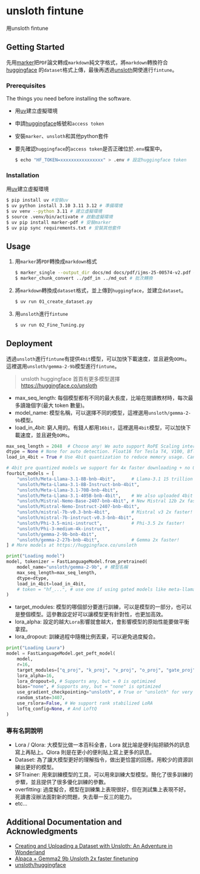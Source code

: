# unsloth fintune

用unsloth fintune 

## Getting Started

先用[marker](https://github.com/VikParuchuri/marker)把`PDF`論文轉成`markdown`純文字格式，將`markdown`轉換符合[huggingface](https://huggingface.co/) 的`dataset`格式上傳，最後再透過[unsloth](https://github.com/unslothai/unsloth)開使進行`fintune`。

### Prerequisites

The things you need before installing the software.

* 用[uv](https://github.com/astral-sh/uv)建立虛擬環境
* 申請[huggingface](https://huggingface.co/)帳號和`access token`
* 安裝`marker`、`unsloth`和其他python套件
* 要先確認`huggingface`的`access token`是否正確位於`.env`檔案中。

    ```bash
    $ echo "HF_TOKEN=xxxxxxxxxxxxxxxx" > .env # 設定huggingface token
    ``` 


### Installation

用[uv](https://github.com/astral-sh/uv)建立虛擬環境

```bash
$ pip install uv #安裝uv
$ uv python install 3.10 3.11 3.12 # 準備環境
$ uv venv --python 3.11 # 建立虛擬環境
$ source .venv/bin/activate # 啟動虛擬環境 
$ uv pip install marker-pdf # 安裝marker
$ uv pip sync requirements.txt # 安裝其他套件
```

## Usage

1. 用`marker`將`PDF`轉換成`markdown`格式

    ```bash
    $ marker_single --output_dir docs/md docs/pdf/ijms-25-00574-v2.pdf # 專換單一檔案
    $ marker_chunk_convert ../pdf_in ../md_out # 批次轉換
    ```

2. 將`markdown`轉換成`dataset`格式，並上傳到`huggingface`，並建立`dataset`。

    ```bash
    $ uv run 01_create_dataset.py
    ```

3. 用`unsloth`進行`fintune`

    ```bash
    $ uv run 02_Fine_Tuning.py
    ```

## Deployment

透過`unsloth`進行`fintune`有提供`4bit`模型，可以加快下載速度，並且避免`OOMs`。
這裡選用`unsloth/gemma-2-9b`模型進行`fintune`。
> unsloth huggingface 首頁有更多模型選擇 https://huggingface.co/unsloth

* max_seq_length: 每個模型都有不同的最大長度，比喻在閱讀教材時，每次最多讀幾個字(最大 token 數量)。
* model_name: 模型名稱，可以選擇不同的模型，這裡選用`unsloth/gemma-2-9b`模型。
* load_in_4bit: 窮人用的。有錢人都用`16bit`，這裡選用`4bit`模型，可以加快下載速度，並且避免`OOMs`。

```python
max_seq_length = 2048  # Choose any! We auto support RoPE Scaling internally! # 
dtype = None # None for auto detection. Float16 for Tesla T4, V100, Bfloat16 for Ampere+
load_in_4bit = True # Use 4bit quantization to reduce memory usage. Can be False. 

# 4bit pre quantized models we support for 4x faster downloading + no OOMs.
fourbit_models = [
    "unsloth/Meta-Llama-3.1-8B-bnb-4bit",      # Llama-3.1 15 trillion tokens model 2x faster!
    "unsloth/Meta-Llama-3.1-8B-Instruct-bnb-4bit",
    "unsloth/Meta-Llama-3.1-70B-bnb-4bit",
    "unsloth/Meta-Llama-3.1-405B-bnb-4bit",    # We also uploaded 4bit for 405b!
    "unsloth/Mistral-Nemo-Base-2407-bnb-4bit", # New Mistral 12b 2x faster!
    "unsloth/Mistral-Nemo-Instruct-2407-bnb-4bit",
    "unsloth/mistral-7b-v0.3-bnb-4bit",        # Mistral v3 2x faster!
    "unsloth/mistral-7b-instruct-v0.3-bnb-4bit",
    "unsloth/Phi-3.5-mini-instruct",           # Phi-3.5 2x faster!
    "unsloth/Phi-3-medium-4k-instruct",
    "unsloth/gemma-2-9b-bnb-4bit",
    "unsloth/gemma-2-27b-bnb-4bit",            # Gemma 2x faster!
] # More models at https://huggingface.co/unsloth

print("Loading model")
model, tokenizer = FastLanguageModel.from_pretrained(
    model_name="unsloth/gemma-2-9b", # 模型名稱
    max_seq_length=max_seq_length,
    dtype=dtype,
    load_in_4bit=load_in_4bit,
    # token = "hf_...", # use one if using gated models like meta-llama/Llama-2-7b-hf
)
```

* target_modules: 模型的哪個部分要進行訓練，可以是模型的一部分，也可以是整個模型。這參數設定好可以讓模型更有針對性，也更加高效。
* lora_alpha: 設定的越大`Lora`影響就會越大，會影響模型的原始性能要做平衡拿捏。
* lora_dropout: 訓練過程中隨機比例丟棄，可以避免過度擬合。
```python
print("Loading Laura")
model = FastLanguageModel.get_peft_model(
    model,
    r=16,
    target_modules=["q_proj", "k_proj", "v_proj", "o_proj", "gate_proj", "up_proj", "down_proj"],
    lora_alpha=16,
    lora_dropout=0, # Supports any, but = 0 is optimized
    bias="none", # Supports any, but = "none" is optimized
    use_gradient_checkpointing="unsloth", # True or "unsloth" for very long context
    random_state=3407,
    use_rslora=False, # We support rank stabilized LoRA
    loftq_config=None, # And LoftQ
)
```


### 專有名詞說明

* Lora / Qlora: 大模型比做一本百科全書，Lora 就比喻是便利貼把額外的訊息寫上再貼上。Qlora 則是在更小的便利貼上寫上更多的訊息。
* Dataset: 為了讓大模型更好的理解指令，做出更恰當的回應。用較少的資源訓練出更好的模型。
* SFTrainer: 用來訓練模型的工具，可以用來訓練大型模型。簡化了很多訓練的步驟，並且提供了很多優化訓練的參數。
* overfitting: 過度擬合，模型在訓練集上表現很好，但在測試集上表現不好。死讀書沒辦法面對新的問題，失去舉一反三的能力。
* etc...


## Additional Documentation and Acknowledgments

* [Creating and Uploading a Dataset with Unsloth: An Adventure in Wonderland](https://huggingface.co/blog/dimentox/unsloth-mistral-training)
* [Alpaca + Gemma2 9b Unsloth 2x faster finetuning](https://colab.research.google.com/drive/1vIrqH5uYDQwsJ4-OO3DErvuv4pBgVwk4?usp=sharing#scrollTo=95_Nn-89DhsL)
* [unsloth/huggingface](https://huggingface.co/unsloth)